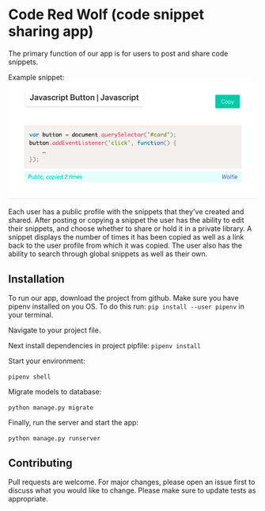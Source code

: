 # Code Red Wolf (code snippet sharing app)

The primary function of our app is for users to post and share code snippets. 

Example snippet:
![imagesnippet.png](imagesnippet.png)

Each user has a public profile with the snippets that they've created and shared. After posting or copying a snippet the user has the ability to edit their snippets, and choose whether to share or hold it in a private library. A snippet displays the number of times it has been copied as well as a link back to the user profile from which it was copied. The user also has the ability to search through global snippets as well as their own. 

## Installation 

To run our app, download the project from github.
Make sure you have pipenv installed on you OS. To do this run:
```pip install --user pipenv``` in your terminal.

Navigate to your project file.

Next install dependencies in project pipfile:
```pipenv install```

Start your environment:

```pipenv shell```
 
Migrate models to database:

```python manage.py migrate```

Finally, run the server and start the app:

```python manage.py runserver```

## Contributing

Pull requests are welcome. For major changes, please open an issue first to discuss what you would like to change.
Please make sure to update tests as appropriate.
